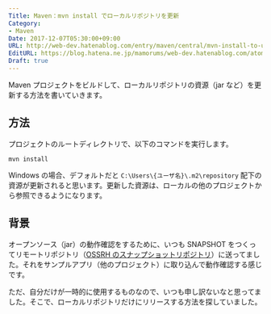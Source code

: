 ```yaml
---
Title: Maven：mvn install でローカルリポジトリを更新
Category:
- Maven
Date: 2017-12-07T05:30:00+09:00
URL: http://web-dev.hatenablog.com/entry/maven/central/mvn-install-to-update-local-repo
EditURL: https://blog.hatena.ne.jp/mamorums/web-dev.hatenablog.com/atom/entry/8599973812322137699
Draft: true
---
```


Maven プロジェクトをビルドして、ローカルリポジトリの資源（jar など）を更新する方法を書いていきます。


## 方法
プロジェクトのルートディレクトリで、以下のコマンドを実行します。

```
mvn install
```

Windows の場合、デフォルトだと `C:\Users\{ユーザ名}\.m2\repository` 配下の資源が更新されると思います。更新した資源は、ローカルの他のプロジェクトから参照できるようになります。


## 背景
オープンソース（jar）の動作確認をするために、いつも SNAPSHOT をつくってリモートリポジトリ（[OSSRH のスナップショットリポジトリ](https://oss.sonatype.org/content/repositories/snapshots)）に送ってました。それをサンプルアプリ（他のプロジェクト）に取り込んで動作確認する感じです。

ただ、自分だけが一時的に使用するものなので、いつも申し訳ないなと思ってました。そこで、ローカルリポジトリだけにリリースする方法を探していました。
